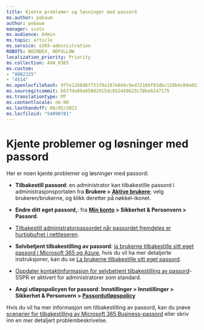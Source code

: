 ```yaml
---
title: Kjente problemer og løsninger med passord
ms.author: pebaum
author: pebaum
manager: scotv
ms.audience: Admin
ms.topic: article
ms.service: o365-administration
ROBOTS: NOINDEX, NOFOLLOW
localization_priority: Priority
ms.collection: Adm_O365
ms.custom:
- "9002325"
- "4514"
ms.openlocfilehash: 9ffe1268d6ff51f9a187e8d4c9ed72169f03dbc120b4c89e852af2ff64195a04
ms.sourcegitcommit: b5f7da89a650d2915dc652449623c78be6247175
ms.translationtype: MT
ms.contentlocale: nb-NO
ms.lasthandoff: 08/05/2021
ms.locfileid: "54090781"
---
```

# <a name="common-password-issues-and-resolutions"></a>Kjente problemer og løsninger med passord

Her er noen kjente problemer og løsninger med passord:

- **Tilbakestill passord**: en administrator kan tilbakestille passord i administrasjonsportalen fra **Brukere > [Aktive brukere](https://portal.office.com/adminportal/home#/users)**; velg brukeren/brukerne, og klikk deretter på nøkkel-ikonet.

- **Endre ditt eget passord,**: fra **[Min konto](https://portal.office.com/account/#home) > Sikkerhet & Personvern > Passord**.

- [Tilbakestill administratorpassordet når passordet fremdeles er hurtigbufret i nettleseren](https://docs.microsoft.com/microsoft-365/admin/add-users/reset-passwords?view=o365-worldwide#reset-my-admin-password).

- **Selvbetjent tilbakestilling av passord**: [la brukerne tilbakestille sitt eget passord i Microsoft 365 og Azure](https://portal.office.com/adminportal/home#/SettingsMultiPivot/:/Settings/L1/SelfServiceReset), hvis du vil ha mer detaljerte instruksjoner, kan du se [La brukerne tilbakestille sitt eget passord](https://docs.microsoft.com/microsoft-365/admin/add-users/let-users-reset-passwords).

- [Oppdater kontaktinformasjon for selvbetjent tilbakestilling av passord](https://go.microsoft.com/fwlink/?linkid=849451)-SSPR er aktivert for administratorer som standard. 

- **Angi utløpspolicyen for passord**: **Innstillinger > Innstillinger > Sikkerhet & Personvern > [Passordutløpspolicy](https://admin.microsoft.com/AdminPortal/Home#/SettingsMultiPivot/:/Settings/L1/PasswordPolicy)**

Hvis du vil ha mer informasjon om tilbakestilling av passord, kan du prøve [scenarier for tilbakestilling av Microsoft 365 Business-passord](https://docs.microsoft.com/microsoft-365/admin/add-users/reset-passwords) eller skriv inn en mer detaljert problembeskrivelse.

